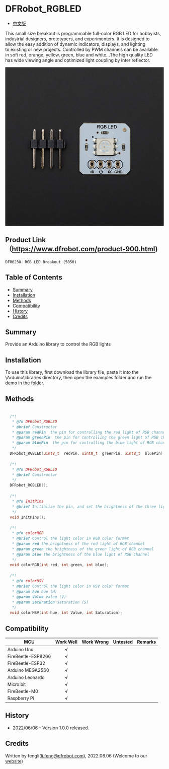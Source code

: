 # DFRobot_RGBLED
- [中文版](./README_CN.md)

This small size breakout is programmable full-color RGB LED for hobbyists,<br>
industrial designers, prototypers, and experimenters. It is designed to <br>
allow the easy addition of dynamic indicators, displays, and lighting <br>
to existing or new projects. Controlled by PWM channels can be available <br>
in soft red, orange, yellow, green, blue and white...The high quality LED <br>
has wide viewing angle and optimized light coupling by inter reflector. <br>

![Product Image](./resources/images/DFR0238.jpg)

## Product Link（https://www.dfrobot.com/product-900.html)    
    DFR0238：RGB LED Breakout (5050)
## Table of Contents

* [Summary](#summary)
* [Installation](#installation)
* [Methods](#methods)
* [Compatibility](#compatibility)
* [History](#history)
* [Credits](#credits)

## Summary
Provide an Arduino library to control the RGB lights
## Installation

To use this library, first download the library file, paste it into the \Arduino\libraries directory, then open the examples folder and run the demo in the folder.



## Methods
```C++

  /*!
   * @fn DFRobot_RGBLED
   * @brief Constructor 
   * @param redPin  the pin for controlling the red light of RGB channel
   * @param greenPin  the pin for controlling the green light of RGB channel
   * @param bluePin  the pin for controlling the blue light of RGB channel
   */
  DFRobot_RGBLED(uint8_t  redPin, uint8_t  greenPin, uint8_t  bluePin);

  /*!
   * @fn DFRobot_RGBLED
   * @brief Constructor 
   */
  DFRobot_RGBLED();

  /*!
   * @fn InitPins
   * @brief Initialize the pin, and set the brightness of the three lights of RGB channel to maximum 
   */
  void InitPins();
  
  /*!
   * @fn colorRGB
   * @brief Control the light color in RGB color format
   * @param red the brightness of the red light of RGB channel
   * @param green the brightness of the green light of RGB channel
   * @param blue the brightness of the blue light of RGB channel
   */
  void colorRGB(int red, int green, int blue);

  /*!
   * @fn colorHSV
   * @brief Control the light color in HSV color format
   * @param hue hue (H)
   * @param Value value (V)
   * @param Saturation saturation (S)
   */
  void colorHSV(int hue, int Value, int Saturation);
```

## Compatibility

MCU                | Work Well    | Work Wrong   | Untested    | Remarks
------------------ | :----------: | :----------: | :---------: | -----
Arduino Uno        |      √       |              |             | 
FireBeetle-ESP8266        |      √       |              |             | 
FireBeetle-ESP32        |      √       |              |             | 
Arduino MEGA2560        |      √       |              |             | 
Arduino Leonardo|      √       |              |             | 
Micro:bit        |      √       |              |             | 
FireBeetle-M0        |      √       |              |             | 
Raspberry Pi      |      √       |              |             | 


## History

- 2022/06/06 - Version 1.0.0 released.
## Credits

Written by fengli(li.feng@dfrobot.com), 2022.06.06 (Welcome to our [website](https://www.dfrobot.com/))
